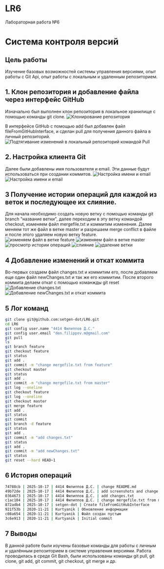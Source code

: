 # LR6
Лабораторная работа №6

# Система контроля версий

## Цель работы
Изучение базовых возможностей системы управления версиями, опыт работы с Git Api, опыт работы с локальным и удаленным репозиторием.

## 1. Клон репозитория и добавление файла через интерфейс GitHub

Изначально был выполнен клон репозитория в локальное хранилище с помощью команды git clone. ![Клонирование репозитория](screenshots/1.png)

В интерфейсе GitHub с помощью add был добавлен файл fileFromGitHubInterface, и сделан pull для получения данного файла в личный репозиторий. ![Подтягивание изменений в локальный репозиторий командой Pull](screenshots/4.png)

## 2. Настройка клиента Git

Далее были добавлены имя пользователя и email. Эти данные будут использоваться при создании коммитов. ![Настройка имени и email](screenshots/2.png) ![Настройка имени и email](screenshots/3.png)

## 3 Получение истории операций для каждой из веток и последующее их слияние.

Для начала необходимо создать новую ветку с помощью команды git branch "название ветки", далее переходим в эту ветку командой checkout, изменяем файл mergefile.txt и коммитим изменения. Далее меняем тот же файл в ветке master и разрешаем merge conflict в файле и после этого удаляем новую ветку feature. 
![изменяем файл в ветке feature](screenshots/5.png)
![изменяем файл в ветке master](screenshots/6.png)
![просмотр истории операций](screenshots/7.png)
![слияние](screenshots/8.png)
![удаление ветки](screenshots/9.png)

## 4 Добавление изменений и откат коммита

Во-первых создаем файл changes.txt и коммитим его, после добавляем еще один файл newChanges.txt и так же его коммитим. После второго коммита делаем откат с помощью команжды git reset
![Добавление changes.txt](screenshots/10.png)
![Добавление newChanges.txt и откат коммита](screenshots/11.png)

## 5 Лог команд
```bash
git clone git@github.com:setgen-dot/LR6.git
cd LR6
git config user.name "4414 Филиппов Д.С."
git config user.email "den.filippov.m@gmail.com"
git pull
ls
git branch feature
git checkout feature
git status
git add .
git commit -m "change mergefile.txt from feature"
git checkout master
git status
git add .
git commit -m "change mergefile.txt from master"
git log --oneline
git checkout feature
git log --oneline
git checkout master
git merge feature
git add .
git status
git commit
git branch -d feature
git status
git add .
git commit -m "add changes.txt"
git status
git add .
git commit -m "add newChanges.txt"
git status
git reset --hard HEAD~1
```

##  6 История операций

```bash
74788cb | 2025-10-17 | 4414 Филиппов Д.С. | change README.md
49b72de | 2025-10-17 | 4414 Филиппов Д.С. | add screenshots and change README.me
0364673 | 2025-10-17 | 4414 Филиппов Д.С. | add changes.txt
c1ac104 | 2025-10-17 | 4414 Филиппов Д.С. | change mergefile.txt from master
872adb4 | 2025-10-17 | setgen-dot | Create fileFromGitHubInterface
921f53b | 2020-11-21 | Kurtyanik | Обновление информации
c08a654 | 2020-11-21 | Kurtyanik | Файл создан пустым
3c6e913 | 2020-11-21 | Kurtyanik | Initial commit
```

## 7 Выводы
В данной работе были изучены базовые команды для работы с личным и удалённым репозиторием в системе управления версиями. Работа проводилась в среде Git Bash, были использованы команды git pull, git clone, git add, git commit, git checkout, git merge и др.